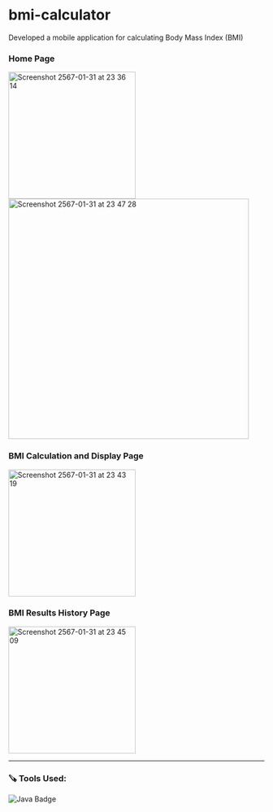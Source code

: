 # bmi-calculator

Developed a mobile application for calculating Body Mass Index (BMI)

### Home Page
<img width="250" alt="Screenshot 2567-01-31 at 23 36 14" src="https://github.com/hamcheezee/quickly-quiz/assets/135502061/e6f5a936-7e3b-48ac-9597-b4f34d5512a5">
<img width="473" alt="Screenshot 2567-01-31 at 23 47 28" src="https://github.com/hamcheezee/quickly-quiz/assets/135502061/ecde20cb-f3e6-4340-9b48-e1771bfb6468">

### BMI Calculation and Display Page
<img width="250" alt="Screenshot 2567-01-31 at 23 43 19" src="https://github.com/hamcheezee/quickly-quiz/assets/135502061/5b50f939-b63b-4c5a-bcb5-f2dcc2ecf920">

### BMI Results History Page
<img width="250" alt="Screenshot 2567-01-31 at 23 45 09" src="https://github.com/hamcheezee/quickly-quiz/assets/135502061/1b84942e-d3c3-44d3-87ab-353e33fb625e">

---

### 🪚 Tools Used:
![Java Badge](https://img.shields.io/badge/Java-ED8B00?style=for-the-badge&logo=openjdk&logoColor=white)
